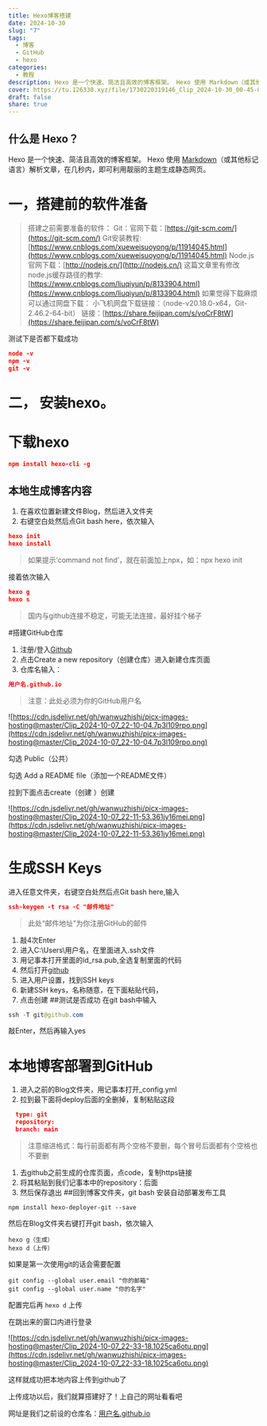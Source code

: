 ```yaml
---
title: Hexo博客搭建
date: 2024-10-30
slug: "7"
tags:
  - 博客
  - GitHub
  - hexo
categories:
  - 教程
description: Hexo 是一个快速、简洁且高效的博客框架。 Hexo 使用 Markdown（或其他标记语言）解析文章，在几秒内，即可利用靓丽的主题生成静态网页。
cover: https://tu.126330.xyz/file/1730220319146_Clip_2024-10-30_00-45-03.png
draft: false
share: true
---
```

## **什么是 Hexo？**

Hexo 是一个快速、简洁且高效的博客框架。 Hexo 使用 [Markdown](http://daringfireball.net/projects/markdown/)（或其他标记语言）解析文章，在几秒内，即可利用靓丽的主题生成静态网页。

# 一，搭建前的软件准备

> 搭建之前需要准备的软件： Git：官网下载：[https://git-scm.com/](https://git-scm.com/) 
> Git安装教程:[https://www.cnblogs.com/xueweisuoyong/p/11914045.html](https://www.cnblogs.com/xueweisuoyong/p/11914045.html) 
> Node.js 官网下载：[http://nodejs.cn/](http://nodejs.cn/) 
> 这篇文章里有修改node.js缓存路径的教学:[https://www.cnblogs.com/liuqiyun/p/8133904.html](https://www.cnblogs.com/liuqiyun/p/8133904.html) 如果觉得下载麻烦可以通过网盘下载：
>  小飞机网盘下载链接：（node-v20.18.0-x64，Git-2.46.2-64-bit） 链接：[https://share.feijipan.com/s/voCrF8tW](https://share.feijipan.com/s/voCrF8tW)

测试下是否都下载成功

```json
node -v
npm -v
git -v

```

# 二， 安装hexo。

# 下载hexo

```json
npm install hexo-cli -g

```

## 本地生成博客内容

1. 在喜欢位置新建文件Blog，然后进入文件夹
2. 右键空白处然后点Git bash here，依次输入

```json
hexo init
hexo install

```

> 如果提示‘command not find’，就在前面加上npx，如：npx hexo init

接着依次输入

```json
hexo g
hexo s

```

> 国内与github连接不稳定，可能无法连接，最好挂个梯子

#搭建GitHub仓库

1. 注册/登入[Github](https://github.com/)
2. 点击Create a new repository（创建仓库）进入新建仓库页面
3. 仓库名输入：

```json
用户名.github.io

```

> 注意：此处必须为你的GitHub用户名

![https://cdn.jsdelivr.net/gh/wanwuzhishi/picx-images-hosting@master/Clip_2024-10-07_22-10-04.7p3l109rpo.png](https://cdn.jsdelivr.net/gh/wanwuzhishi/picx-images-hosting@master/Clip_2024-10-07_22-10-04.7p3l109rpo.png)

勾选 Public（公共）

勾选 Add a README file（添加一个README文件）

拉到下面点击create（创建 ）创建

![https://cdn.jsdelivr.net/gh/wanwuzhishi/picx-images-hosting@master/Clip_2024-10-07_22-11-53.361jy16mei.png](https://cdn.jsdelivr.net/gh/wanwuzhishi/picx-images-hosting@master/Clip_2024-10-07_22-11-53.361jy16mei.png)

# 生成SSH Keys

进入任意文件夹，右键空白处然后点Git bash here,输入

```json
ssh-keygen -t rsa -C "邮件地址"

```

> 此处“邮件地址”为你注册GitHub的邮件

1. 敲4次Enter
2. 进入C:\Users\用户名，在里面进入.ssh文件
3. 用记事本打开里面的id_rsa.pub,全选复制里面的代码
4. 然后打开[github](https://github.com/settings/profile)
5. 进入用户设置，找到SSH keys
6. 新建SSH keys，名称随意，在下面粘贴代码，
7. 点击创建 ##测试是否成功 在git bash中输入

```java
ssh -T git@github.com

```

敲Enter，然后再输入yes

# 本地博客部署到GitHub

1. 进入之前的Blog文件夹，用记事本打开_config.yml
2. 拉到最下面将deploy后面的全删掉，复制粘贴这段

```json
  type: git
  repository:
  branch: main

```

> 注意缩进格式：每行前面都有两个空格不要删，每个冒号后面都有个空格也不要删

1. 去github之前生成的仓库页面，点code，复制https链接
2. 将其粘贴到我们记事本中的repository：后面
3. 然后保存退出 ##回到博客文件夹，git bash 安装自动部署发布工具

```
npm install hexo-deployer-git --save

```

然后在Blog文件夹右键打开git bash，依次输入

```
hexo g（生成）
hexo d（上传）

```

如果是第一次使用git的话会需要配置

```
git config --global user.email "你的邮箱"
git config --global user.name "你的名字"

```

配置完后再 `hexo d` 上传

在跳出来的窗口内进行登录

![https://cdn.jsdelivr.net/gh/wanwuzhishi/picx-images-hosting@master/Clip_2024-10-07_22-33-18.1025ca6otu.png](https://cdn.jsdelivr.net/gh/wanwuzhishi/picx-images-hosting@master/Clip_2024-10-07_22-33-18.1025ca6otu.png)

这样就成功把本地内容上传到github了

上传成功以后，我们就算搭建好了！上自己的网址看看吧

网址是我们之前设的仓库名：[用户名.github.io](http://xn--eqr924avxo.github.io/)